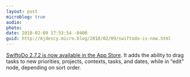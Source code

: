```yaml
---
layout: post
microblog: true
audio: 
photo: 
date: 2018-02-09 17:53:54 -0400
guid: http://mjdescy.micro.blog/2018/02/09/swiftodo-is-now.html
---
```

[SwiftoDo 2.7.2 is now available in the App Store](https://itunes.apple.com/us/app/swiftodo-task-list-for-todo.txt/id1073798440?ls=1&mt=8). It adds the ability to drag tasks to new priorities, projects, contexts, tasks, and dates, while in “edit” node, depending on sort order.
